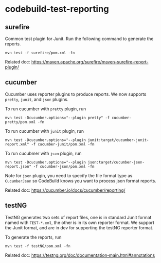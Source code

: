 # codebuild-test-reporting


## surefire
Common test plugin for Junit. Run the following command to generate the reports.

`mvn test -f surefire/pom.xml -fn`   

Related doc: https://maven.apache.org/surefire/maven-surefire-report-plugin/


## cucumber
Cucumber uses reporter plugins to produce reports. We now supports `pretty`, `junit`, and `json` plugins.  

To run cucumber with `pretty` plugin, run  

`mvn test -Dcucumber.options="--plugin pretty" -f cucumber-pretty/pom.xml -fn`


To run cucumber with `junit` plugin, run   

`mvn test -Dcucumber.options="--plugin junit:target/cucumber-junit-report.xml" -f cucumber-junit/pom.xml -fn`


To run cucubmer with `json` plugin, run  

`mvn test -Dcucumber.options="--plugin json:target/cucumber-json-report.json" -f cucumber-json/pom.xml -fn`


Note for `json` plugin, you need to specify the file format type as `CucumberJson` so CodeBuild knows you want to process json format reports.



Related doc: https://cucumber.io/docs/cucumber/reporting/


## testNG
TestNG generates two sets of report files, one is in standard Junit format named with `TEST-*.xml`, the other is in its own reporter format. We support the Junit format, and are in dev for supporting the testNG reporter format.

To generate the reports, run 

`mvn test -f testNG/pom.xml -fn`

Related doc: https://testng.org/doc/documentation-main.html#annotations


